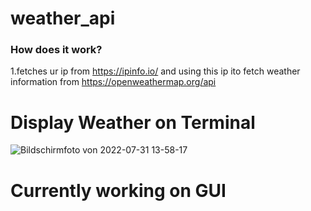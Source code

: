 # weather_api

### How does it work?

1.fetches ur ip from https://ipinfo.io/ and using this ip ito fetch weather information from https://openweathermap.org/api

# Display Weather on Terminal

![Bildschirmfoto von 2022-07-31 13-58-17](https://user-images.githubusercontent.com/78667727/182025320-453449ef-9326-4c92-a8af-6ebafe2f5b54.png)

# Currently working on GUI
